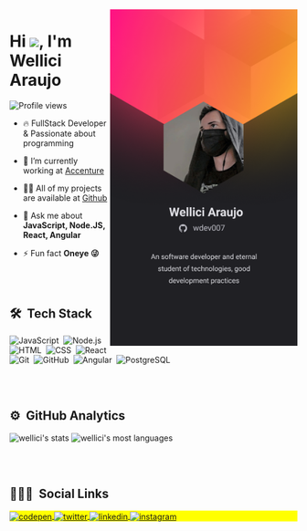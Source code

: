 <img align="right" height="590em" src="https://github.com/wdev007/wdev007/blob/main/profile.png?raw=true"/>
<h1 align="left">Hi <img src="https://raw.githubusercontent.com/kaueMarques/kaueMarques/master/hi.gif" width="30px">, I'm Wellici Araujo</h1>
<p align="left"> <img src="https://komarev.com/ghpvc/?username=wdev007&color=yellow" alt="Profile views" /> </p>

- 🔥 FullStack Developer & Passionate about programming 

- 🔭 I’m currently working at [Accenture](https://www.accenture.com/br-pt)

- 👨‍💻 All of my projects are available at [Github](https://github.com/wdev007)

- 💬 Ask me about **JavaScript, Node.JS, React, Angular**

- ⚡ Fun fact **Oneye 😜**

<br><br>

## 🛠 &nbsp;Tech Stack

![JavaScript](https://img.shields.io/badge/-JavaScript-05122A?style=flat&logo=javascript)&nbsp;
![Node.js](https://img.shields.io/badge/-Node.js-05122A?style=flat&logo=node.js)&nbsp;
![HTML](https://img.shields.io/badge/-HTML-05122A?style=flat&logo=HTML5)&nbsp;
![CSS](https://img.shields.io/badge/-CSS-05122A?style=flat&logo=CSS3&logoColor=1572B6)&nbsp;
![React](https://img.shields.io/badge/-React-05122A?style=flat&logo=react)&nbsp;
![Git](https://img.shields.io/badge/-Git-05122A?style=flat&logo=git)&nbsp;
![GitHub](https://img.shields.io/badge/-GitHub-05122A?style=flat&logo=github)&nbsp;
![Angular](https://img.shields.io/badge/-Angular-05122A?style=flat&logo=angular&logoColor=c4332f)&nbsp;
![PostgreSQL](https://img.shields.io/badge/-PostgreSQL-05122A?style=flat&logo=postgresql)&nbsp;

<br><br>

## ⚙️ &nbsp;GitHub Analytics

<p align="left">
<img width="530em" src="https://github-readme-stats.vercel.app/api?username=wdev007&show_icons=true&theme=dracula" alt="wellici's stats"/>
<img width="530em" src="https://github-readme-stats.vercel.app/api/top-langs/?username=wdev007&layout=compact&theme=dracula" alt="wellici's most languages"/>
</p>

<br><br>

## 👨🏽‍🦲 &nbsp;Social Links

<p align="left" style="background:yellow">
<a href="https://codepen.io/wdev007" target="_blank">
  <img align="center" src="https://img.shields.io/badge/-wellici-05122A?style=flat&logo=codepen" alt="codepen"/>
</a>
<a href="https://twitter.com/wdev007" target="_blank">
  <img align="center" src="https://img.shields.io/badge/-wellici-05122A?style=flat&logo=twitter" alt="twitter"/>  
</a>
<a href="https://www.linkedin.com/in/wellici-ara%C3%BAjo-10234b165" target="_blank">
  <img align="center" src="https://img.shields.io/badge/-wellici-05122A?style=flat&logo=linkedin" alt="linkedin"/>
</a>
<a href="https://www.instagram.com/wellici_" target="_blank">
 <img align="center" src="https://img.shields.io/badge/-wellici-05122A?style=flat&logo=instagram" alt="instagram"/>
</a>
</p>


